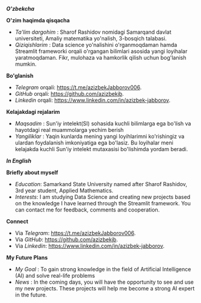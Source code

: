 ***O'zbekcha***

**O'zim haqimda qisqacha**
- _Ta'lim dargohim_ : Sharof Rashidov nomidagi Samarqand davlat universiteti, 
Amaliy matematika yo'nalish, 3-bosqich talabasi.
- _Qiziqishlarim_ : Data science yo'nalishini o'rganmoqdaman hamda Streamlit frameworki orqali o'rgangan bilimlari asosida yangi loyihalar yaratmoqdaman. Fikr, mulohaza va hamkorlik qilish uchun bog'lanish mumkin.


**Bo'glanish**
- _Telegram_ orqali: https://t.me/azizbekJabborov006. 
- _GitHub_ orqali: https://github.com/azizbekjb. 
- _Linkedin_ orqali: https://www.linkedin.com/in/azizbek-jabborov.

  
**Kelajakdagi rejalarim**
- _Maqsadim_ : Sun'iy intelekt(SI) sohasida kuchli bilimlarga ega bo'lish va hayotdagi real muammolarga yechim berish
- _Yangiliklar_ : Yaqin kunlarda mening yangi loyihlarimni ko'rishingiz va ulardan foydalanish imkoniyatiga ega bo'lasiz. Bu loyihalar meni kelajakda kuchli Sun'iy intelekt mutaxasisi bo'lishimda yordam beradi.
  
***In English***
  
**Briefly about myself**
- _Education_: Samarkand State University named after Sharof Rashidov,
3rd year student, Applied Mathematics.
- _Interests_: I am studying Data Science and creating new projects based on the knowledge I have learned through the Streamlit framework. You can contact me for feedback, comments and cooperation.

**Connect**
- Via _Telegram_: https://t.me/azizbekJabborov006.
- Via _GitHub_: https://github.com/azizbekjb.
- Via _Linkedin_: https://www.linkedin.com/in/azizbek-jabborov.

**My Future Plans**
- _My Goal_ : To gain strong knowledge in the field of Artificial Intelligence (AI) and solve real-life problems
- _News_ : In the coming days, you will have the opportunity to see and use my new projects. These projects will help me become a strong AI expert in the future.

